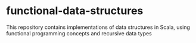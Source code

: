 # functional-data-structures
This repository contains implementations of data structures in Scala, using functional programming concepts and recursive data types

